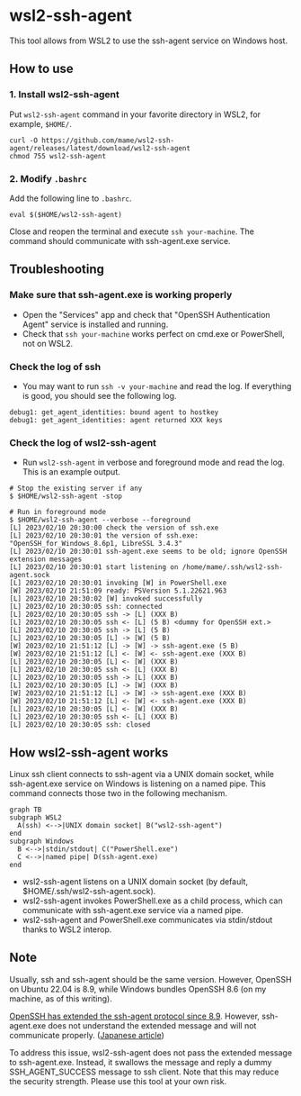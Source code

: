 # wsl2-ssh-agent

This tool allows from WSL2 to use the ssh-agent service on Windows host.

## How to use

### 1. Install wsl2-ssh-agent

Put `wsl2-ssh-agent` command in your favorite directory in WSL2, for example, `$HOME/`.

```
curl -O https://github.com/mame/wsl2-ssh-agent/releases/latest/download/wsl2-ssh-agent
chmod 755 wsl2-ssh-agent
```

### 2. Modify `.bashrc`

Add the following line to `.bashrc`.

```
eval $($HOME/wsl2-ssh-agent)
```

Close and reopen the terminal and execute `ssh your-machine`.
The command should communicate with ssh-agent.exe service.

## Troubleshooting

### Make sure that ssh-agent.exe is working properly

* Open the "Services" app and check that "OpenSSH Authentication Agent" service is installed and running.
* Check that `ssh your-machine` works perfect on cmd.exe or PowerShell, not on WSL2.

### Check the log of ssh

* You may want to run `ssh -v your-machine` and read the log. If everything is good, you should see the following log.

```
debug1: get_agent_identities: bound agent to hostkey
debug1: get_agent_identities: agent returned XXX keys
```

### Check the log of wsl2-ssh-agent

* Run `wsl2-ssh-agent` in verbose and foreground mode and read the log. This is an example output.

```
# Stop the existing server if any
$ $HOME/wsl2-ssh-agent -stop

# Run in foreground mode
$ $HOME/wsl2-ssh-agent --verbose --foreground
[L] 2023/02/10 20:30:00 check the version of ssh.exe
[L] 2023/02/10 20:30:01 the version of ssh.exe: "OpenSSH_for_Windows_8.6p1, LibreSSL 3.4.3"
[L] 2023/02/10 20:30:01 ssh-agent.exe seems to be old; ignore OpenSSH extension messages
[L] 2023/02/10 20:30:01 start listening on /home/mame/.ssh/wsl2-ssh-agent.sock
[L] 2023/02/10 20:30:01 invoking [W] in PowerShell.exe
[W] 2023/02/10 21:51:09 ready: PSVersion 5.1.22621.963
[L] 2023/02/10 20:30:02 [W] invoked successfully
[L] 2023/02/10 20:30:05 ssh: connected
[L] 2023/02/10 20:30:05 ssh -> [L] (XXX B)
[L] 2023/02/10 20:30:05 ssh <- [L] (5 B) <dummy for OpenSSH ext.>
[L] 2023/02/10 20:30:05 ssh -> [L] (5 B)
[L] 2023/02/10 20:30:05 [L] -> [W] (5 B)
[W] 2023/02/10 21:51:12 [L] -> [W] -> ssh-agent.exe (5 B)
[W] 2023/02/10 21:51:12 [L] <- [W] <- ssh-agent.exe (XXX B)
[L] 2023/02/10 20:30:05 [L] <- [W] (XXX B)
[L] 2023/02/10 20:30:05 ssh <- [L] (XXX B)
[L] 2023/02/10 20:30:05 ssh -> [L] (XXX B)
[L] 2023/02/10 20:30:05 [L] -> [W] (XXX B)
[W] 2023/02/10 21:51:12 [L] -> [W] -> ssh-agent.exe (XXX B)
[W] 2023/02/10 21:51:12 [L] <- [W] <- ssh-agent.exe (XXX B)
[L] 2023/02/10 20:30:05 [L] <- [W] (XXX B)
[L] 2023/02/10 20:30:05 ssh <- [L] (XXX B)
[L] 2023/02/10 20:30:05 ssh: closed
```

## How wsl2-ssh-agent works

Linux ssh client connects to ssh-agent via a UNIX domain socket, while ssh-agent.exe service on Windows is listening on a named pipe. This command connects those two in the following mechanism.

```mermaid
graph TB
subgraph WSL2
  A(ssh) <-->|UNIX domain socket| B("wsl2-ssh-agent")
end
subgraph Windows
  B <-->|stdin/stdout| C("PowerShell.exe")
  C <-->|named pipe| D(ssh-agent.exe)
end
```

* wsl2-ssh-agent listens on a UNIX domain socket (by default, $HOME/.ssh/wsl2-ssh-agent.sock).
* wsl2-ssh-agent invokes PowerShell.exe as a child process, which can communicate with ssh-agent.exe service via a named pipe.
* wsl2-ssh-agent and PowerShell.exe communicates via stdin/stdout thanks to WSL2 interop.

## Note

Usually, ssh and ssh-agent should be the same version. However, OpenSSH on Ubuntu 22.04 is 8.9, while Windows bundles OpenSSH 8.6 (on my machine, as of this writing).

[OpenSSH has extended the ssh-agent protocol since 8.9](https://github.com/openssh/openssh-portable/blob/master/PROTOCOL.agent). However, ssh-agent.exe does not understand the extended message and will not communicate properly. ([Japanese article](https://zenn.dev/qnighy/articles/8b992970b86653))

To address this issue, wsl2-ssh-agent does not pass the extended message to ssh-agent.exe. Instead, it swallows the message and reply a dummy SSH_AGENT_SUCCESS message to ssh client. Note that this may reduce the security strength. Please use this tool at your own risk.
